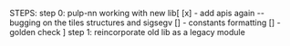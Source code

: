 STEPS:
step 0: pulp-nn working with new lib[
    [x] - add apis again
        -- bugging on the tiles structures and sigsegv
    [] - constants formatting
    [] - golden check
]
step 1: reincorporate old lib as a legacy module